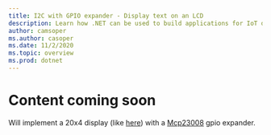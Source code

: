 ```yaml
---
title: I2C with GPIO expander - Display text on an LCD
description: Learn how .NET can be used to build applications for IoT devices and scenarios.
author: camsoper
ms.author: casoper
ms.date: 11/2/2020
ms.topic: overview
ms.prod: dotnet
---
```


# Content coming soon

Will implement a 20x4 display (like [here](https://github.com/dotnet/iot/tree/master/src/devices/CharacterLcd)) with a [Mcp23008](https://github.com/dotnet/iot/tree/master/src/devices/Mcp23xxx) gpio expander.
